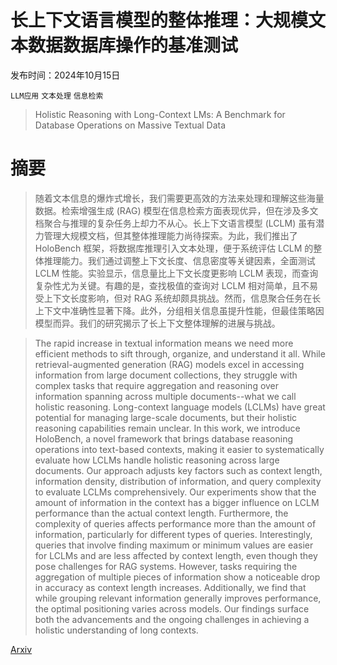# 长上下文语言模型的整体推理：大规模文本数据数据库操作的基准测试

发布时间：2024年10月15日

`LLM应用` `文本处理` `信息检索`

> Holistic Reasoning with Long-Context LMs: A Benchmark for Database Operations on Massive Textual Data

# 摘要

> 随着文本信息的爆炸式增长，我们需要更高效的方法来处理和理解这些海量数据。检索增强生成 (RAG) 模型在信息检索方面表现优异，但在涉及多文档聚合与推理的复杂任务上却力不从心。长上下文语言模型 (LCLM) 虽有潜力管理大规模文档，但其整体推理能力尚待探索。为此，我们推出了 HoloBench 框架，将数据库推理引入文本处理，便于系统评估 LCLM 的整体推理能力。我们通过调整上下文长度、信息密度等关键因素，全面测试 LCLM 性能。实验显示，信息量比上下文长度更影响 LCLM 表现，而查询复杂性尤为关键。有趣的是，查找极值的查询对 LCLM 相对简单，且不易受上下文长度影响，但对 RAG 系统却颇具挑战。然而，信息聚合任务在长上下文中准确性显著下降。此外，分组相关信息虽提升性能，但最佳策略因模型而异。我们的研究揭示了长上下文整体理解的进展与挑战。

> The rapid increase in textual information means we need more efficient methods to sift through, organize, and understand it all. While retrieval-augmented generation (RAG) models excel in accessing information from large document collections, they struggle with complex tasks that require aggregation and reasoning over information spanning across multiple documents--what we call holistic reasoning. Long-context language models (LCLMs) have great potential for managing large-scale documents, but their holistic reasoning capabilities remain unclear. In this work, we introduce HoloBench, a novel framework that brings database reasoning operations into text-based contexts, making it easier to systematically evaluate how LCLMs handle holistic reasoning across large documents. Our approach adjusts key factors such as context length, information density, distribution of information, and query complexity to evaluate LCLMs comprehensively. Our experiments show that the amount of information in the context has a bigger influence on LCLM performance than the actual context length. Furthermore, the complexity of queries affects performance more than the amount of information, particularly for different types of queries. Interestingly, queries that involve finding maximum or minimum values are easier for LCLMs and are less affected by context length, even though they pose challenges for RAG systems. However, tasks requiring the aggregation of multiple pieces of information show a noticeable drop in accuracy as context length increases. Additionally, we find that while grouping relevant information generally improves performance, the optimal positioning varies across models. Our findings surface both the advancements and the ongoing challenges in achieving a holistic understanding of long contexts.

[Arxiv](https://arxiv.org/abs/2410.11996)